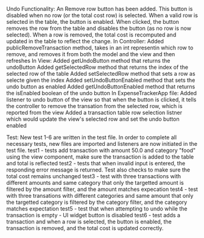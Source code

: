Undo Functionality:
An Remove row button has been added. This button is disabled when no row (or the total cost row) is selected. When a valid row is selected in the table, the button is enabled. When clicked, the button removes the row from the table and disables the button (as no row is now selected). When a row is removed, the total cost is recomputed and updated in the table to reflect the change.
In Controller:
Added publicRemoveTransaction method, takes in an int representin which row to remove, and removes it from both the model and the view and then refreshes
In View:
Added getUndoButton method that returns the undoButton
Added getSelectedRow method that returns the index of the selected row of the table
Added setSelectedRow method that sets a row as selecte given the index
Added setUndoButtonEnabled method that sets the undo button as enabled
Added getUndoButtonEnabled method that returns the isEnabled boolean of the undo button
In ExpenseTrackerApp file:
Added listener to undo button of the view so that when the button is clicked, it tells the controller to remove the transation from the selected row, which is reported from the view
Added a transaction table row selection listner which would update the view's selected row and set the undo button enabled 


Test: 
New test 1-6 are written in the test file. In order to complete all necessary tests, new files are imported and listeners are now initiated in the test file. 
test1 - tests add transaction with amount 50.0 and category "food" using the view component, make sure the transaction is added to the table and total is reflected
test2 - tests that when invalid input is entered, the responding error message is returned. Test also checks to make sure the total cost remains unchanged
test3 - test with three transactions with different amounts and same category that only the targetted amount is filtered by the amount filter, and the amount matches expecation
test4 - test with three transations with different categories and same amount that only the targetted category is filtered by the category filter, and the category matches expectation
test5 - test that when attempting to undo while the transaction is empty - UI widget button is disabled 
test6 - test adds a transaction and when a row is selected, the button is enabled, the transaction is removed, and the total cost is updated correctly.